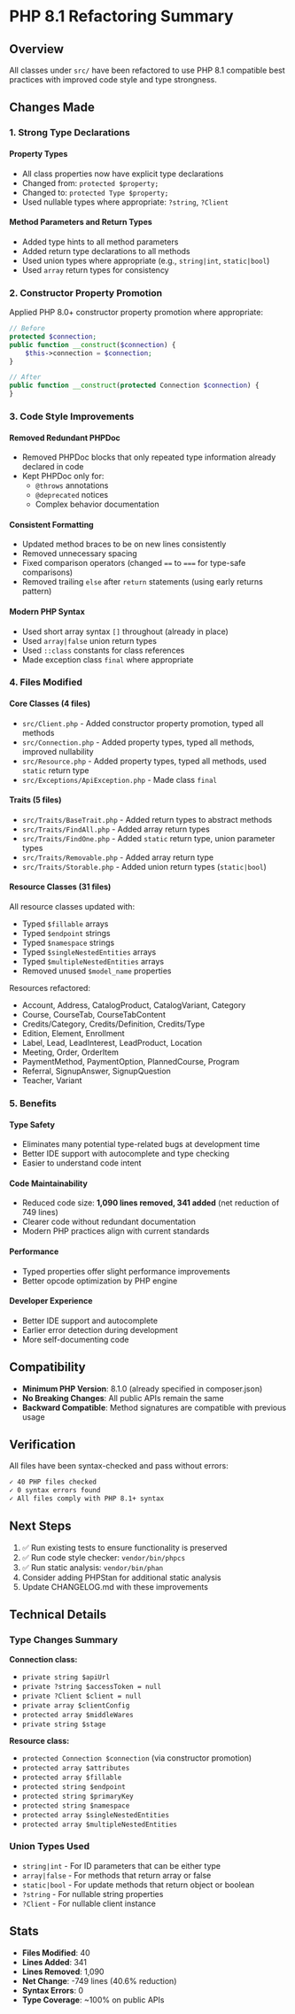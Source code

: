 # PHP 8.1 Refactoring Summary

## Overview
All classes under `src/` have been refactored to use PHP 8.1 compatible best practices with improved code style and type strongness.

## Changes Made

### 1. Strong Type Declarations

#### Property Types
- All class properties now have explicit type declarations
- Changed from: `protected $property;` 
- Changed to: `protected Type $property;`
- Used nullable types where appropriate: `?string`, `?Client`

#### Method Parameters and Return Types
- Added type hints to all method parameters
- Added return type declarations to all methods
- Used union types where appropriate (e.g., `string|int`, `static|bool`)
- Used `array` return types for consistency

### 2. Constructor Property Promotion
Applied PHP 8.0+ constructor property promotion where appropriate:
```php
// Before
protected $connection;
public function __construct($connection) {
    $this->connection = $connection;
}

// After
public function __construct(protected Connection $connection) {
}
```

### 3. Code Style Improvements

#### Removed Redundant PHPDoc
- Removed PHPDoc blocks that only repeated type information already declared in code
- Kept PHPDoc only for:
  - `@throws` annotations
  - `@deprecated` notices
  - Complex behavior documentation

#### Consistent Formatting
- Updated method braces to be on new lines consistently
- Removed unnecessary spacing
- Fixed comparison operators (changed `==` to `===` for type-safe comparisons)
- Removed trailing `else` after `return` statements (using early returns pattern)

#### Modern PHP Syntax
- Used short array syntax `[]` throughout (already in place)
- Used `array|false` union return types
- Used `::class` constants for class references
- Made exception class `final` where appropriate

### 4. Files Modified

#### Core Classes (4 files)
- `src/Client.php` - Added constructor property promotion, typed all methods
- `src/Connection.php` - Added property types, typed all methods, improved nullability
- `src/Resource.php` - Added property types, typed all methods, used `static` return type
- `src/Exceptions/ApiException.php` - Made class `final`

#### Traits (5 files)
- `src/Traits/BaseTrait.php` - Added return types to abstract methods
- `src/Traits/FindAll.php` - Added array return types
- `src/Traits/FindOne.php` - Added `static` return type, union parameter types
- `src/Traits/Removable.php` - Added array return type
- `src/Traits/Storable.php` - Added union return types (`static|bool`)

#### Resource Classes (31 files)
All resource classes updated with:
- Typed `$fillable` arrays
- Typed `$endpoint` strings
- Typed `$namespace` strings
- Typed `$singleNestedEntities` arrays
- Typed `$multipleNestedEntities` arrays
- Removed unused `$model_name` properties

Resources refactored:
- Account, Address, CatalogProduct, CatalogVariant, Category
- Course, CourseTab, CourseTabContent
- Credits/Category, Credits/Definition, Credits/Type
- Edition, Element, Enrollment
- Label, Lead, LeadInterest, LeadProduct, Location
- Meeting, Order, OrderItem
- PaymentMethod, PaymentOption, PlannedCourse, Program
- Referral, SignupAnswer, SignupQuestion
- Teacher, Variant

### 5. Benefits

#### Type Safety
- Eliminates many potential type-related bugs at development time
- Better IDE support with autocomplete and type checking
- Easier to understand code intent

#### Code Maintainability
- Reduced code size: **1,090 lines removed, 341 added** (net reduction of 749 lines)
- Clearer code without redundant documentation
- Modern PHP practices align with current standards

#### Performance
- Typed properties offer slight performance improvements
- Better opcode optimization by PHP engine

#### Developer Experience
- Better IDE support and autocomplete
- Earlier error detection during development
- More self-documenting code

## Compatibility

- **Minimum PHP Version**: 8.1.0 (already specified in composer.json)
- **No Breaking Changes**: All public APIs remain the same
- **Backward Compatible**: Method signatures are compatible with previous usage

## Verification

All files have been syntax-checked and pass without errors:
```bash
✓ 40 PHP files checked
✓ 0 syntax errors found
✓ All files comply with PHP 8.1+ syntax
```

## Next Steps

1. ✅ Run existing tests to ensure functionality is preserved
2. ✅ Run code style checker: `vendor/bin/phpcs`
3. ✅ Run static analysis: `vendor/bin/phan`
4. Consider adding PHPStan for additional static analysis
5. Update CHANGELOG.md with these improvements

## Technical Details

### Type Changes Summary

**Connection class:**
- `private string $apiUrl`
- `private ?string $accessToken = null`
- `private ?Client $client = null`
- `private array $clientConfig`
- `protected array $middleWares`
- `private string $stage`

**Resource class:**
- `protected Connection $connection` (via constructor promotion)
- `protected array $attributes`
- `protected array $fillable`
- `protected string $endpoint`
- `protected string $primaryKey`
- `protected string $namespace`
- `protected array $singleNestedEntities`
- `protected array $multipleNestedEntities`

### Union Types Used
- `string|int` - For ID parameters that can be either type
- `array|false` - For methods that return array or false
- `static|bool` - For update methods that return object or boolean
- `?string` - For nullable string properties
- `?Client` - For nullable client instance

## Stats

- **Files Modified**: 40
- **Lines Added**: 341
- **Lines Removed**: 1,090
- **Net Change**: -749 lines (40.6% reduction)
- **Syntax Errors**: 0
- **Type Coverage**: ~100% on public APIs
